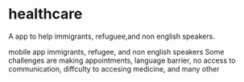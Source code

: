 # healthcare
A app to help immigrants, refuguee,and non english speakers.

mobile app
immigrants, refugee, and non english speakers
Some challenges are making appointments, language barrier, no access to communication, diffculty to accesing medicine, and many other
